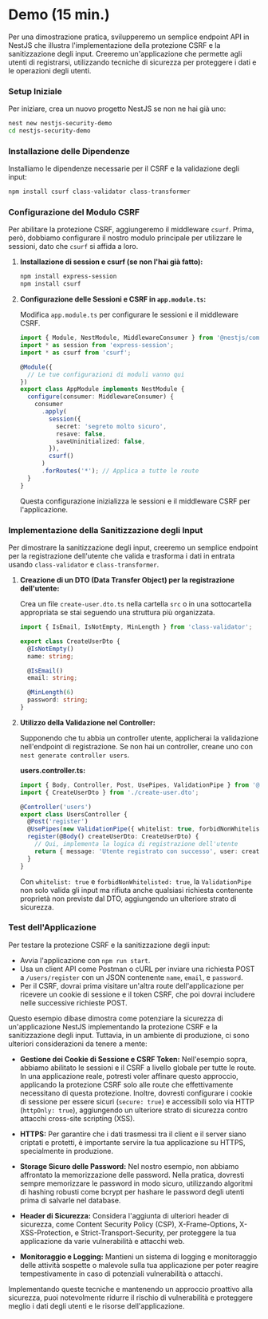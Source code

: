 # Demo (15 min.)

Per una dimostrazione pratica, svilupperemo un semplice endpoint API in NestJS che illustra l'implementazione della protezione CSRF e la sanitizzazione degli input. Creeremo un'applicazione che permette agli utenti di registrarsi, utilizzando tecniche di sicurezza per proteggere i dati e le operazioni degli utenti.

### Setup Iniziale

Per iniziare, crea un nuovo progetto NestJS se non ne hai già uno:

```bash
nest new nestjs-security-demo
cd nestjs-security-demo
```

### Installazione delle Dipendenze

Installiamo le dipendenze necessarie per il CSRF e la validazione degli input:

```bash
npm install csurf class-validator class-transformer
```

### Configurazione del Modulo CSRF

Per abilitare la protezione CSRF, aggiungeremo il middleware `csurf`. Prima, però, dobbiamo configurare il nostro modulo principale per utilizzare le sessioni, dato che `csurf` si affida a loro.

1. **Installazione di session e csurf (se non l'hai già fatto):**

   ```bash
   npm install express-session
   npm install csurf
   ```

2. **Configurazione delle Sessioni e CSRF in `app.module.ts`:**

   Modifica `app.module.ts` per configurare le sessioni e il middleware CSRF.

   ```typescript
   import { Module, NestModule, MiddlewareConsumer } from '@nestjs/common';
   import * as session from 'express-session';
   import * as csurf from 'csurf';

   @Module({
     // Le tue configurazioni di moduli vanno qui
   })
   export class AppModule implements NestModule {
     configure(consumer: MiddlewareConsumer) {
       consumer
         .apply(
           session({
             secret: 'segreto molto sicuro',
             resave: false,
             saveUninitialized: false,
           }),
           csurf()
         )
         .forRoutes('*'); // Applica a tutte le route
     }
   }
   ```

   Questa configurazione inizializza le sessioni e il middleware CSRF per l'applicazione.

### Implementazione della Sanitizzazione degli Input

Per dimostrare la sanitizzazione degli input, creeremo un semplice endpoint per la registrazione dell'utente che valida e trasforma i dati in entrata usando `class-validator` e `class-transformer`.

1. **Creazione di un DTO (Data Transfer Object) per la registrazione dell'utente:**

   Crea un file `create-user.dto.ts` nella cartella `src` o in una sottocartella appropriata se stai seguendo una struttura più organizzata.

   ```typescript
   import { IsEmail, IsNotEmpty, MinLength } from 'class-validator';

   export class CreateUserDto {
     @IsNotEmpty()
     name: string;

     @IsEmail()
     email: string;

     @MinLength(6)
     password: string;
   }
   ```

2. **Utilizzo della Validazione nel Controller:**

   Supponendo che tu abbia un controller utente, applicherai la validazione nell'endpoint di registrazione. Se non hai un controller, creane uno con `nest generate controller users`.

   **users.controller.ts:**

   ```typescript
   import { Body, Controller, Post, UsePipes, ValidationPipe } from '@nestjs/common';
   import { CreateUserDto } from './create-user.dto';

   @Controller('users')
   export class UsersController {
     @Post('register')
     @UsePipes(new ValidationPipe({ whitelist: true, forbidNonWhitelisted: true }))
     register(@Body() createUserDto: CreateUserDto) {
       // Qui, implementa la logica di registrazione dell'utente
       return { message: 'Utente registrato con successo', user: createUserDto };
     }
   }
   ```

   Con `whitelist: true` e `forbidNonWhitelisted: true`, la `ValidationPipe` non solo valida gli input ma rifiuta anche qualsiasi richiesta contenente proprietà non previste dal DTO, aggiungendo un ulteriore strato di sicurezza.

### Test dell'Applicazione

Per testare la protezione CSRF e la sanitizzazione degli input:

- Avvia l'applicazione con `npm run start`.
- Usa un client API come Postman o cURL per inviare una richiesta POST a `/users/register` con un JSON contenente `name`, `email`, e `password`.
- Per il CSRF, dovrai prima visitare un'altra route dell'applicazione per ricevere un cookie di sessione e il token CSRF, che poi dovrai includere nelle successive richieste POST.

Questo esempio dibase dimostra come potenziare la sicurezza di un'applicazione NestJS implementando la protezione CSRF e la sanitizzazione degli input. Tuttavia, in un ambiente di produzione, ci sono ulteriori considerazioni da tenere a mente:

- **Gestione dei Cookie di Sessione e CSRF Token:** Nell'esempio sopra, abbiamo abilitato le sessioni e il CSRF a livello globale per tutte le route. In una applicazione reale, potresti voler affinare questo approccio, applicando la protezione CSRF solo alle route che effettivamente necessitano di questa protezione. Inoltre, dovresti configurare i cookie di sessione per essere sicuri (`secure: true`) e accessibili solo via HTTP (`httpOnly: true`), aggiungendo un ulteriore strato di sicurezza contro attacchi cross-site scripting (XSS).

- **HTTPS:** Per garantire che i dati trasmessi tra il client e il server siano criptati e protetti, è importante servire la tua applicazione su HTTPS, specialmente in produzione.

- **Storage Sicuro delle Password:** Nel nostro esempio, non abbiamo affrontato la memorizzazione delle password. Nella pratica, dovresti sempre memorizzare le password in modo sicuro, utilizzando algoritmi di hashing robusti come bcrypt per hashare le password degli utenti prima di salvarle nel database.

- **Header di Sicurezza:** Considera l'aggiunta di ulteriori header di sicurezza, come Content Security Policy (CSP), X-Frame-Options, X-XSS-Protection, e Strict-Transport-Security, per proteggere la tua applicazione da varie vulnerabilità e attacchi web.

- **Monitoraggio e Logging:** Mantieni un sistema di logging e monitoraggio delle attività sospette o malevole sulla tua applicazione per poter reagire tempestivamente in caso di potenziali vulnerabilità o attacchi.

Implementando queste tecniche e mantenendo un approccio proattivo alla sicurezza, puoi notevolmente ridurre il rischio di vulnerabilità e proteggere meglio i dati degli utenti e le risorse dell'applicazione.
